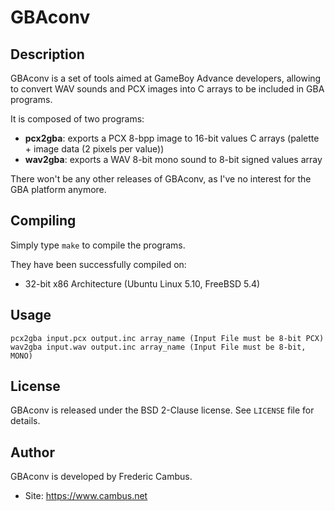 # GBAconv

## Description

GBAconv is a set of tools aimed at GameBoy Advance developers, allowing
to convert WAV sounds and PCX images into C arrays to be included in
GBA programs.

It is composed of two programs:

- **pcx2gba**: exports a PCX 8-bpp image to 16-bit values C arrays
           (palette + image data (2 pixels per value))
- **wav2gba**: exports a WAV 8-bit mono sound to 8-bit signed values array

There won't be any other releases of GBAconv, as I've no interest for the GBA platform anymore.

## Compiling

Simply type `make` to compile the programs.

They have been successfully compiled on:

- 32-bit x86 Architecture (Ubuntu Linux 5.10, FreeBSD 5.4)

## Usage

	pcx2gba input.pcx output.inc array_name (Input File must be 8-bit PCX)
	wav2gba input.wav output.inc array_name (Input File must be 8-bit, MONO)

## License

GBAconv is released under the BSD 2-Clause license. See `LICENSE` file for details.

## Author

GBAconv is developed by Frederic Cambus.

- Site: https://www.cambus.net
